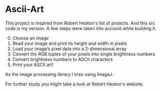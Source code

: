 # Ascii-Art

This project is inspired from Robert Heaton's list of projects. 
And this src code is my version.
A few steps were taken into account while building it. 

0. Choose an image
1. Read your image and print its height and width in pixels
2. Load your image’s pixel data into a 2-dimensional array
3. Convert the RGB tuples of your pixels into single brightness numbers
4. Convert brightness numbers to ASCII characters
5. Print your ASCII art!

As the image processing library I tries using ImageJ. 

For further study you might take a look at Robert Heaton's website. 
